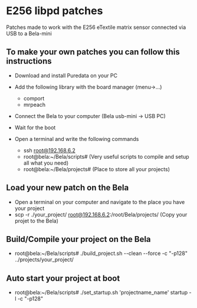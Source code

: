 # E256 libpd patches
Patches made to work with the E256 eTextile matrix sensor connected via USB to a Bela-mini

## To make your own patches you can follow this instructions
  - Download and install Puredata on your PC
  - Add the following library with the board manager (menu->...)
    - comport
    - mrpeach
 
  - Connect the Bela to your computer (Bela usb-mini -> USB PC)
  - Wait for the boot
  - Open a terminal and write the following commands
    - ssh root@192.168.6.2
	- root@bela:~/Bela/scripts# (Very useful scripts to compile and setup all what you need)
    - root@bela:~/Bela/projects# (Place to store all your projects)


## Load your new patch on the Bela
  - Open a terminal on your computer and navigate to the place you have your project
  - scp -r ./your_project/ root@192.168.6.2:/root/Bela/projects/ (Copy your projet to the Bela)

## Build/Compile your project on the Bela
  - root@bela:~/Bela/scripts# ./build_project.sh --clean --force -c "-p128" ../projects/your_project/


## Auto start your project at boot
  - root@bela:~/Bela/scripts# ./set_startup.sh 'projectname_name' startup -l -c "-p128"

